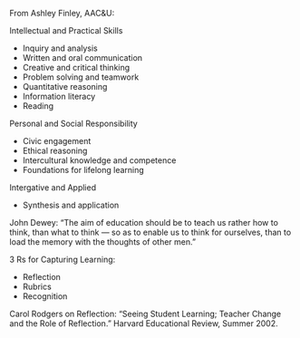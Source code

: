 
From Ashley Finley, AAC&U:

Intellectual and Practical Skills

* Inquiry and analysis
* Written and oral communication
* Creative and critical thinking
* Problem solving and teamwork
* Quantitative reasoning
* Information literacy
* Reading

Personal and Social Responsibility

* Civic engagement
* Ethical reasoning
* Intercultural knowledge and competence
* Foundations for lifelong learning

Intergative and Applied

* Synthesis and application

John Dewey: “The aim of education should be to teach us rather how to think, than what to think — so as to enable us to think for ourselves, than to load the memory with the thoughts of other men.”

3 Rs for Capturing Learning:

* Reflection
* Rubrics
* Recognition

Carol Rodgers on Reflection: “Seeing Student Learning; Teacher Change and the Role of Reflection.” Harvard Educational Review, Summer 2002.


